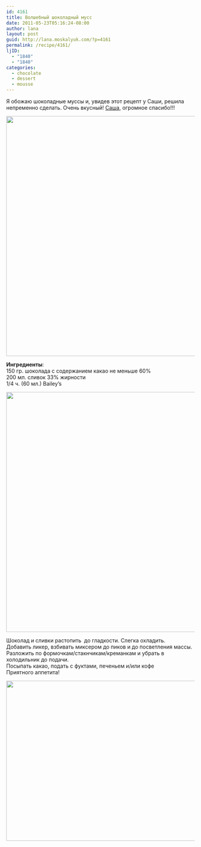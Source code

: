 ```yaml
---
id: 4161
title: Волшебный шоколадный мусс
date: 2011-05-23T05:16:24-08:00
author: lana
layout: post
guid: http://lana.moskalyuk.com/?p=4161
permalink: /recipe/4161/
ljID:
  - "1840"
  - "1840"
categories:
  - chocolate
  - dessert
  - mousse
---
```

Я обожаю шоколадные муссы и, увидев этот рецепт у Саши, решила непременно сделать. Очень вкусный! [Саша](http://noussommes.livejournal.com/685066.html), огромное спасибо!!!

<img loading="lazy" class="alignnone" title="chocolate mousse" src="http://farm3.static.flickr.com/2634/5749866078_543cc52924_z.jpg" alt="" width="601" height="640" /> 

**Ингредиенты**:  
150 гр. шоколада с содержанием какао не меньше 60%  
200 мл. сливок 33% жирности  
1/4 ч. (60 мл.) Bailey&#8217;s

<img loading="lazy" class="alignnone" title="chocolate mousse" src="http://farm4.static.flickr.com/3312/5749331685_f297a4bdbb_z.jpg" alt="" width="545" height="640" /> 

Шоколад и сливки растопить  до гладкости. Слегка охладить.  
Добавить ликер, взбивать миксером до пиков и до посветления массы.  
Разложить по формочкам/стакнчикам/креманкам и убрать в холодильник до подачи.  
Посыпать какао, подать с фуктами, печеньем и/или кофе  
Приятного аппетита!

<img loading="lazy" class="alignnone" title="chocolate mousse" src="http://farm3.static.flickr.com/2294/5749341837_a0e6355168_z.jpg" alt="" width="640" height="427" />
